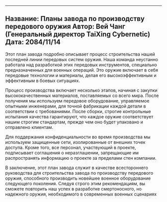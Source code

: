 
---
Название: Планы завода по производству передового оружия
Автор: Вей Чанг (Генеральный директор TaiXing Cybernetic)
Дата: 2084/11/14
---

Этот план завода подробно описывает процесс строительства нашей последней линии передовых систем оружия. Наша команда неустанно работала над разработкой этих передовых инструментов, специально предназначенных для военных операций. Это оружие включает в себя передовые технологии и материалы, делая его высокоэффективным и эффективным в боевых ситуациях.

Процесс производства включает несколько этапов, начиная с закупки высококачественных материалов, поставляемых со всего мира. После получения мы используем передовое оборудование, управляемое опытными инженерами, для точной фабрикации каждой детали в соответствии с требованиями. После сборки, строгие контрольные испытания качества гарантируют, что каждое оружие соответствует нашим строгим стандартам, прежде чем оно будет упаковано и отправлено клиентам.

Для поддержания конфиденциальности во время производства мы используем защищенные сети, изолированные от внешних точек доступа. Кроме того, все персонал, участвующий в проекте, подписывает соглашения о неразглашении, запрещающие им распространять информацию о проекте за пределами стен компании.

В заключение, этот план завода служит в качестве всестороннего руководства для строительства завода по производству передового оружия, способного производить новейшее военное оборудование следующего поколения. Следуя строго этим рекомендациям, вы сможете повторить наш успех в разработке смертоносного, но надежного оружия, необходимого в современных военных сценариях
